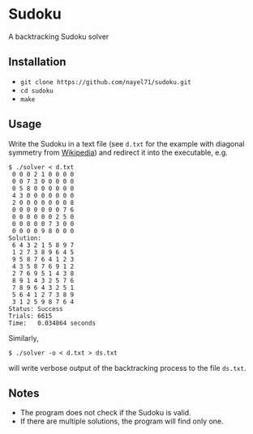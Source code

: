 # Sudoku

A backtracking Sudoku solver

## Installation

- `git clone https://github.com/nayel71/sudoku.git`
- `cd sudoku`
- `make`

## Usage

Write the Sudoku in a text file (see `d.txt` for the example with diagonal symmetry from [Wikipedia](https://en.wikipedia.org/wiki/Sudoku#Mathematics_of_Sudoku)) and redirect it into the executable, e.g.

```
$ ./solver < d.txt
 0 0 0 2 1 0 0 0 0
 0 0 7 3 0 0 0 0 0
 0 5 8 0 0 0 0 0 0
 4 3 0 0 0 0 0 0 0
 2 0 0 0 0 0 0 0 8
 0 0 0 0 0 0 0 7 6
 0 0 0 0 0 0 2 5 0
 0 0 0 0 0 7 3 0 0
 0 0 0 0 9 8 0 0 0
Solution:
 6 4 3 2 1 5 8 9 7
 1 2 7 3 8 9 6 4 5
 9 5 8 7 6 4 1 2 3
 4 3 5 8 7 6 9 1 2
 2 7 6 9 5 1 4 3 8
 8 9 1 4 3 2 5 7 6
 7 8 9 6 4 3 2 5 1
 5 6 4 1 2 7 3 8 9
 3 1 2 5 9 8 7 6 4
Status:	Success
Trials:	6615
Time:	0.034864 seconds
```
Similarly,

```
$ ./solver -o < d.txt > ds.txt
```
will write verbose output of the backtracking process to the file `ds.txt`.

## Notes

- The program does not check if the Sudoku is valid.
- If there are multiple solutions, the program will find only one.
